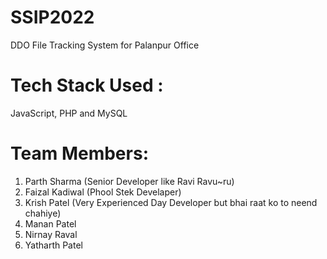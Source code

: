 # SSIP2022
DDO File Tracking System for Palanpur Office 

# Tech Stack Used : 
JavaScript, PHP and MySQL 

# Team Members: 

1. Parth Sharma (Senior Developer like Ravi Ravu~ru)
2. Faizal Kadiwal (Phool Stek Develaper)
3. Krish Patel (Very Experienced Day Developer but bhai raat ko to neend chahiye)
4. Manan Patel 
5. Nirnay Raval 
6. Yatharth Patel 
